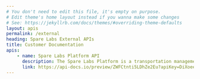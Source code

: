 ```yaml
---
# You don't need to edit this file, it's empty on purpose.
# Edit theme's home layout instead if you wanna make some changes
# See: https://jekyllrb.com/docs/themes/#overriding-theme-defaults
layout: apis
permalink: /external
heading: Spare Labs External APIs
title: Customer Documentation
apis:
    - name: Spare Labs Platform API
      description: The Spare Labs Platform is a transportation management system that allows customers to spin up on-demand, deviated fixed-route and carpooling services in one click.  This API is available for clients to connect to various service types and enable seamless transportation using the Spare Platform.
      link: https://api-docs.io/preview/ZWFCtnti5LDhZe2Eu?apiKey=DiXoeeYuxDax6ndXJ
---
```

